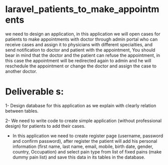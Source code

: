 # laravel_patients_to_make_appointments
 we need to design an application, in this application we will open cases for patients to make appointments with doctor through admin portal who can receive cases and assign it to physicians with different specialties, and send notification to doctor and patient with the appointment, You should bear in mind that the doctor and the patient can refuse the appointment, in this case the appointment  will be  redirected again to admin and he will reschedule the appointment or change the doctor and assign the case to another doctor.
# Deliverable s:

1- Design database for this application as we explain with clearly relation between tables.

2- We need to write code to create simple application (without professional design) for patients to add their cases.

- In this application we need to create register page (username, password and confirm password), after register the patient will add his personal information (first name, last name, email, mobile, birth date, gender, country, Occupation) and select pain type from list of fixed pains (make dummy pain list) and save this data in its tables in the database.
